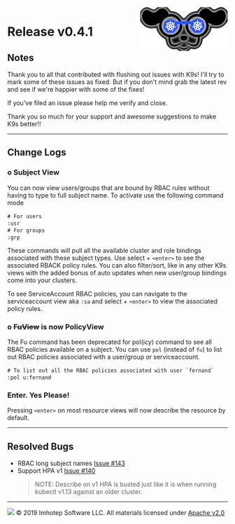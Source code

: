 <img src="https://raw.githubusercontent.com/derailed/k9s/master/assets/k9s_small.png" align="right" width="200" height="auto"/>


# Release v0.4.1

## Notes

Thank you to all that contributed with flushing out issues with K9s! I'll try
to mark some of these issues as fixed. But if you don't mind grab the latest
rev and see if we're happier with some of the fixes!

If you've filed an issue please help me verify and close.

Thank you so much for your support and awesome suggestions to make K9s better!!

---

## Change Logs

### o Subject View

   You can now view users/groups that are bound by RBAC rules without having to type to full subject name.
   To activate use the following command mode

   ```text
   # For users
   :usr
   # For groups
   :grp
   ```

   These commands will pull all the available cluster and role bindings associated with these subject types.
   Use select + `<enter>` to see the associated RBACK policy rules.
   You can also filter/sort, like in any other K9s views with the added bonus of auto updates when new user/group bindings come into your clusters.

   To see ServiceAccount RBAC policies, you can navigate to the serviceaccount view aka `:sa` and select + `<enter>` to view the associated policy rules.

### o ~~FuView~~ is now PolicyView

  The Fu command has been deprecated for pol(icy) command to see all RBAC policies available on a subject. You can use `pol` (instead of `fu`) to list out RBAC policies associated with a
  user/group or serviceaccount.

  ```text
  # To list out all the RBAC policies associated with user `fernand`
  :pol u:fernand
  ```

### Enter. Yes Please!

  Pressing `<enter>` on most resource views will now describe the resource by default.

---

## Resolved Bugs

+ RBAC long subject names [Issue #143](https://github.com/derailed/k9s/issues/143)
+ Support HPA v1 [Issue #140](https://github.com/derailed/k9s/issues/140)
  > NOTE: Describe on v1 HPA is busted just like it is when running kubectl v1.13
  > against an older cluster.

---


<img src="https://raw.githubusercontent.com/derailed/k9s/master/assets/imhotep_logo.png" width="32" height="auto"/> © 2019 Imhotep Software LLC. All materials licensed under [Apache v2.0](http://www.apache.org/licenses/LICENSE-2.0)
